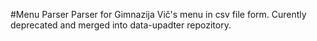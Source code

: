 #Menu Parser
Parser for Gimnazija Vič's menu in csv file form. Curently deprecated and merged into data-upadter repozitory.
